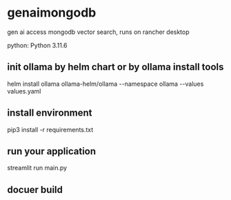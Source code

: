 # genaimongodb
gen ai access mongodb vector search, runs on rancher desktop

python: Python 3.11.6

## init ollama by helm chart or by ollama install tools
helm install ollama ollama-helm/ollama --namespace ollama --values values.yaml

## install environment
pip3 install -r requirements.txt

## run your application
streamlit run main.py

## docuer build
